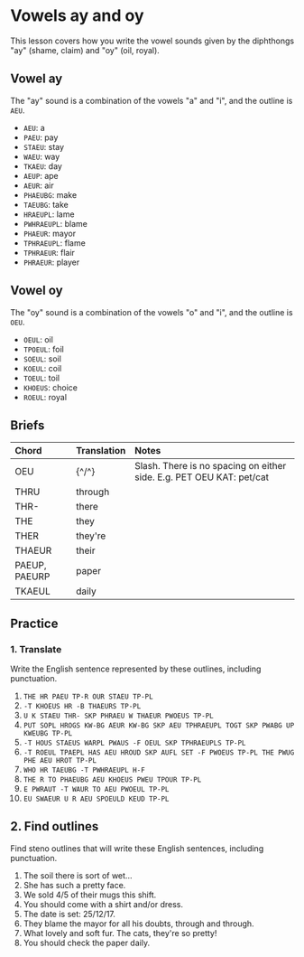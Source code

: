 # Vowels ay and oy

This lesson covers how you write the vowel sounds given by the diphthongs "ay" \(shame, claim\) and "oy" \(oil, royal\).

## Vowel ay

The "ay" sound is a combination of the vowels "a" and "i", and the outline is `AEU`.

<Steno-Display labels="all" stroke="AEU" />

- `AEU`: a
- `PAEU`: pay
- `STAEU`: stay
- `WAEU`: way
- `TKAEU`: day
- `AEUP`: ape
- `AEUR`: air
- `PHAEUBG`: make
- `TAEUBG`: take
- `HRAEUPL`: lame
- `PWHRAEUPL`: blame
- `PHAEUR`: mayor
- `TPHRAEUPL`: flame
- `TPHRAEUR`: flair
- `PHRAEUR`: player

## Vowel oy

The "oy" sound is a combination of the vowels "o" and "i", and the outline is `OEU`.

<Steno-Display labels="all" stroke="OEU" />

- `OEUL`: oil
- `TPOEUL`: foil
- `SOEUL`: soil
- `KOEUL`: coil
- `TOEUL`: toil
- `KHOEUS`: choice
- `ROEUL`: royal

## Briefs

| Chord         | Translation | Notes                                                                |
| :------------ | :---------- | :------------------------------------------------------------------- |
| OEU           | {^/^}       | Slash. There is no spacing on either side. E.g. PET OEU KAT: pet/cat |
| THRU          | through     |                                                                      |
| THR-          | there       |                                                                      |
| THE           | they        |                                                                      |
| THER          | they're     |                                                                      |
| THAEUR        | their       |                                                                      |
| PAEUP, PAEURP | paper       |                                                                      |
| TKAEUL        | daily       |                                                                      |

## Practice

### 1. Translate

Write the English sentence represented by these outlines, including punctuation.

1. `THE HR PAEU TP-R OUR STAEU TP-PL`
2. `-T KHOEUS HR -B THAEURS TP-PL`
3. `U K STAEU THR- SKP PHRAEU W THAEUR PWOEUS TP-PL`
4. `PUT SOPL HROGS KW-BG AEUR KW-BG SKP AEU TPHRAEUPL TOGT SKP PWABG UP KWEUBG TP-PL`
5. `-T HOUS STAEUS WARPL PWAUS -F OEUL SKP TPHRAEUPLS TP-PL`
6. `-T ROEUL TPAEPL HAS AEU HROUD SKP AUFL SET -F PWOEUS TP-PL THE PWUG PHE AEU HROT TP-PL`
7. `WHO HR TAEUBG -T PWHRAEUPL H-F`
8. `THE R TO PHAEUBG AEU KHOEUS PWEU TPOUR TP-PL`
9. `E PWRAUT -T WAUR TO AEU PWOEUL TP-PL`
10. `EU SWAEUR U R AEU SPOEULD KEUD TP-PL`

## 2. Find outlines

Find steno outlines that will write these English sentences, including punctuation.

1. The soil there is sort of wet...
2. She has such a pretty face.
3. We sold 4/5 of their mugs this shift.
4. You should come with a shirt and/or dress.
5. The date is set: 25/12/17.
6. They blame the mayor for all his doubts, through and through.
7. What lovely and soft fur. The cats, they're so pretty!
8. You should check the paper daily.
